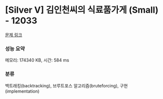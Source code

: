 # [Silver V] 김인천씨의 식료품가게 (Small) - 12033 

[문제 링크](https://www.acmicpc.net/problem/12033) 

### 성능 요약

메모리: 174340 KB, 시간: 584 ms

### 분류

백트래킹(backtracking), 브루트포스 알고리즘(bruteforcing), 구현(implementation)

